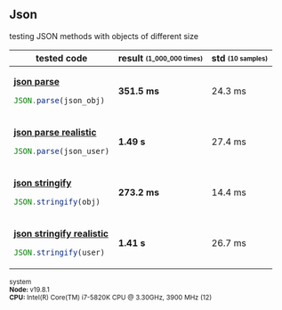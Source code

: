 ## Json
testing JSON methods with objects of different size
<table><thead><tr><th>tested code</th><th>result <sub><sup>(1_000_000 times)</sup></sub></th><th>std <sub><sup>(10 samples)</sup></sub></th></tr></thead><tbody>
<tr></tr><tr><td>

[**json parse**](/benchmarks/json/json-parse.js)

```javascript
JSON.parse(json_obj)
```

</td><td><b>351.5 ms</b></td><td>24.3 ms</td></tr>
<tr></tr><tr><td>

[**json parse realistic**](/benchmarks/json/json-parse-realistic.js)

```javascript
JSON.parse(json_user)
```

</td><td><b>1.49 s</b></td><td>27.4 ms</td></tr>
<tr></tr><tr><td>

[**json stringify**](/benchmarks/json/json-stringify.js)

```javascript
JSON.stringify(obj)
```

</td><td><b>273.2 ms</b></td><td>14.4 ms</td></tr>
<tr></tr><tr><td>

[**json stringify realistic**](/benchmarks/json/json-stringify-realistic.js)

```javascript
JSON.stringify(user)
```

</td><td><b>1.41 s</b></td><td>26.7 ms</td></tr>
</tbody></table>


<sub>system<br><b>Node: </b> v19.8.1 <br><b>CPU: </b>Intel(R) Core(TM) i7-5820K CPU @ 3.30GHz, 3900 MHz (12)</sub>

